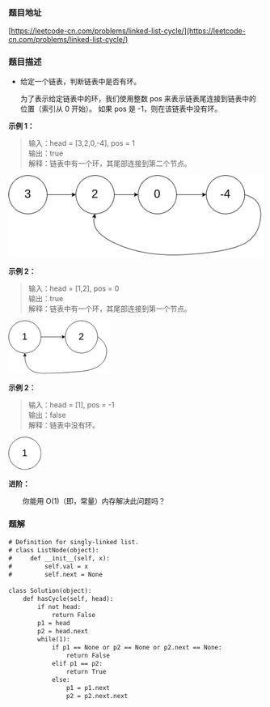### 题目地址

[https://leetcode-cn.com/problems/linked-list-cycle/](https://leetcode-cn.com/problems/linked-list-cycle/)

### 题目描述

- 给定一个链表，判断链表中是否有环。  

  为了表示给定链表中的环，我们使用整数 pos 来表示链表尾连接到链表中的位置（索引从 0 开始）。 如果 pos 是 -1，则在该链表中没有环。

**示例 1：**

> 输入：head = [3,2,0,-4], pos = 1  
> 输出：true  
> 解释：链表中有一个环，其尾部连接到第二个节点。

![](https://github.com/xuxiaochenIT/problemset/blob/master/pic/tencent50_141_circularlinkedlist_test1.png)

**示例 2：**

> 输入：head = [1,2], pos = 0  
> 输出：true  
> 解释：链表中有一个环，其尾部连接到第一个节点。

![](https://github.com/xuxiaochenIT/problemset/blob/master/pic/tencent50_141_circularlinkedlist_test2.png)

**示例 2：**

> 输入：head = [1], pos = -1  
> 输出：false  
> 解释：链表中没有环。

![](https://github.com/xuxiaochenIT/problemset/blob/master/pic/tencent50_141_circularlinkedlist_test3.png)

**进阶：**  

&emsp;&emsp;你能用 O(1)（即，常量）内存解决此问题吗？

### 题解

```
# Definition for singly-linked list.
# class ListNode(object):
#     def __init__(self, x):
#         self.val = x
#         self.next = None

class Solution(object):
    def hasCycle(self, head):
        if not head:
            return False
        p1 = head
        p2 = head.next
        while(1):
            if p1 == None or p2 == None or p2.next == None:
                return False
            elif p1 == p2:
                return True
            else:
                p1 = p1.next
                p2 = p2.next.next
```
